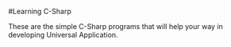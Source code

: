 #Learning C-Sharp

These are the simple C-Sharp programs that will help your way in developing Universal Application.
